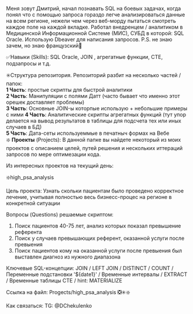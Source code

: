 Меня зовут Дмитрий, начал познавать SQL на боевых задачах, когда понял что с помощью запроса гораздо легче анализироваться данные на всем регионе, нежели чем через веб-морду пытаться смотреть каждое поле на каждой вкладке. Работал внедренцем / аналитиком в Медицинской Информационной Системе (МИС), СУБД в которой: SQL Oracle. Использую Dbeaver для написания запросов.
P.S. не знаю зачем, но знаю французский🥐

✅Навыки (Skills): SQL Oracle, JOIN , агрегатные функции, CTE, подзапросы и т.д.

✳️Структура репозитория. Репозиторий разбит на несколько частей / папок:  
  **1 Часть**: простые скрипты для быстрой аналитики  
  **2 Часть**: Манипуляции с полями Датт (часто бывает что именно этот орешек доставляет проблемы)  
  **3 Часть**: Основные JOIN-ы которпые использую + небольшие примеры с ними 
  **4 Часть**: Аналитические скрипты агрегатных функций (тут упор делается на вывод результатов в таблицы для подсчета тех или иных случаев в БД)  
  **5 Часть**: Дата-сеты используеммые в печатныч формах на Вебе  
 ❇️ **Проекты** (Projects): В данной папке вы найдете некоторый из моих проектов с описанием целей, путей решения и нескольких иттераций запросов по мере оптимезации кода.
 
Из интересных проектов на текущий день: 

❇️high_psa_analysis

Цель проекта: Узнать скольки пациентам было проведено корректное лечение, учитывая полностью весь бизнесс-процес на регионе в конкретной ситуации

Вопросы (Questions) решаемые скриптом: 
1) Поиск пациентов 40-75 лет, анализ которых показал превышение референта
2) Поиск у случаев превышающих референт, оказанной услуги после превыения
3) Поиск пациентов кому на оказанной услуги после превыения был выставлен диагноз из нужного диапазона

Ключевые SQL-концепции: JOIN / LEFT JOIN / DISTINCT / COUNT / Переменные подстановки '${date1}' / Временные интервалы / EXTRACT / Временные таблицы CTE / hint: MATERIALIZE 

Ссылка на файл: Progects/high_psa_analysis
❎✳️❇️

Как связаться: TG: @DChekulenko
